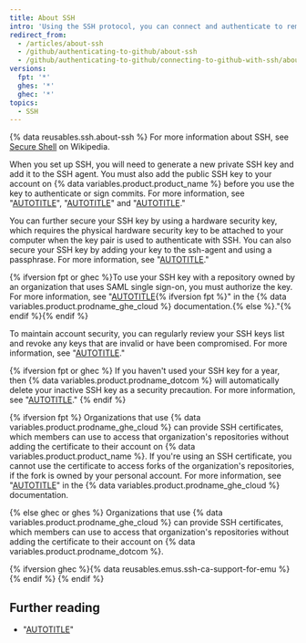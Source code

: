 ```yaml
---
title: About SSH
intro: 'Using the SSH protocol, you can connect and authenticate to remote servers and services. With SSH keys, you can connect to {% data variables.product.product_name %} without supplying your username and {% data variables.product.pat_generic %} at each visit. You can also use an SSH key to sign commits.'
redirect_from:
  - /articles/about-ssh
  - /github/authenticating-to-github/about-ssh
  - /github/authenticating-to-github/connecting-to-github-with-ssh/about-ssh
versions:
  fpt: '*'
  ghes: '*'
  ghec: '*'
topics:
  - SSH
---
```


{% data reusables.ssh.about-ssh %} For more information about SSH, see [Secure Shell](https://en.wikipedia.org/wiki/Secure_Shell) on Wikipedia.

When you set up SSH, you will need to generate a new private SSH key and add it to the SSH agent. You must also add the public SSH key to your account on {% data variables.product.product_name %} before you use the key to authenticate or sign commits. For more information, see "[AUTOTITLE](/authentication/connecting-to-github-with-ssh/generating-a-new-ssh-key-and-adding-it-to-the-ssh-agent)", "[AUTOTITLE](/authentication/connecting-to-github-with-ssh/adding-a-new-ssh-key-to-your-github-account)" and "[AUTOTITLE](/authentication/managing-commit-signature-verification/about-commit-signature-verification)."

You can further secure your SSH key by using a hardware security key, which requires the physical hardware security key to be attached to your computer when the key pair is used to authenticate with SSH. You can also secure your SSH key by adding your key to the ssh-agent and using a passphrase. For more information, see "[AUTOTITLE](/authentication/connecting-to-github-with-ssh/working-with-ssh-key-passphrases)."

{% ifversion fpt or ghec %}To use your SSH key with a repository owned by an organization that uses SAML single sign-on, you must authorize the key. For more information, see "[AUTOTITLE](/enterprise-cloud@latest/authentication/authenticating-with-saml-single-sign-on/authorizing-an-ssh-key-for-use-with-saml-single-sign-on){% ifversion fpt %}" in the {% data variables.product.prodname_ghe_cloud %} documentation.{% else %}."{% endif %}{% endif %}

To maintain account security, you can regularly review your SSH keys list and revoke any keys that are invalid or have been compromised. For more information, see "[AUTOTITLE](/authentication/keeping-your-account-and-data-secure/reviewing-your-ssh-keys)."

{% ifversion fpt or ghec %}
If you haven't used your SSH key for a year, then {% data variables.product.prodname_dotcom %} will automatically delete your inactive SSH key as a security precaution. For more information, see "[AUTOTITLE](/authentication/troubleshooting-ssh/deleted-or-missing-ssh-keys)."
{% endif %}

{% ifversion fpt %}
Organizations that use {% data variables.product.prodname_ghe_cloud %} can provide SSH certificates, which members can use to access that organization's repositories without adding the certificate to their account on {% data variables.product.product_name %}. If you're using an SSH certificate, you cannot use the certificate to access forks of the organization's repositories, if the fork is owned by your personal account. For more information, see "[AUTOTITLE](/enterprise-cloud@latest/organizations/managing-git-access-to-your-organizations-repositories/about-ssh-certificate-authorities)" in the {% data variables.product.prodname_ghe_cloud %} documentation.

{% else ghec or ghes %}
Organizations that use {% data variables.product.prodname_ghe_cloud %} can provide SSH certificates, which members can use to access that organization's repositories without adding the certificate to their account on {% data variables.product.prodname_dotcom %}.

{% ifversion ghec %}{% data reusables.emus.ssh-ca-support-for-emu %}{% endif %}
{% endif %}

## Further reading

- "[AUTOTITLE](/authentication/troubleshooting-ssh)"
